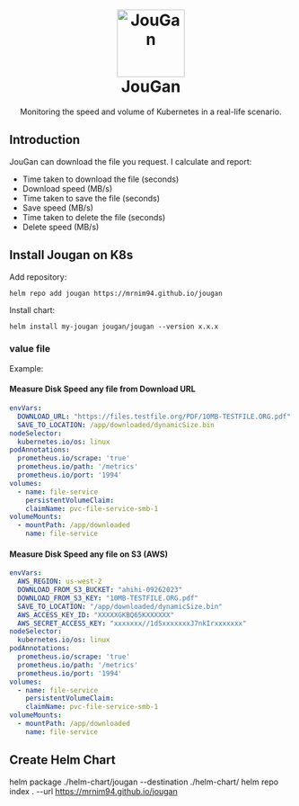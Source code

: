<h1 align="center" style="border-bottom: none">
    <a href="https://nimtechnology.com/2023/07/02/jougan-project/" target="_blank"><img alt="JouGan" width="120px" src="https://cdn131.picsart.com/329673960061211.png"></a><br>JouGan
</h1>

<p align="center">Monitoring the speed and volume of Kubernetes in a real-life scenario.</p>

## Introduction
JouGan can download the file you request. I calculate and report:   
- Time taken to download the file (seconds)
- Download speed (MB/s)
- Time taken to save the file (seconds)
- Save speed (MB/s)
- Time taken to delete the file (seconds)
- Delete speed (MB/s)

## Install Jougan on K8s   

Add repository:   
```shell
helm repo add jougan https://mrnim94.github.io/jougan
```

Install chart:
```shell
helm install my-jougan jougan/jougan --version x.x.x
```

### value file   

Example:   
#### Measure Disk Speed any file from Download URL
```yaml
envVars:
  DOWNLOAD_URL: "https://files.testfile.org/PDF/10MB-TESTFILE.ORG.pdf"
  SAVE_TO_LOCATION: /app/downloaded/dynamicSize.bin
nodeSelector:
  kubernetes.io/os: linux
podAnnotations:
  prometheus.io/scrape: 'true'
  prometheus.io/path: '/metrics'
  prometheus.io/port: '1994'
volumes:
  - name: file-service
    persistentVolumeClaim:
    claimName: pvc-file-service-smb-1
volumeMounts:
  - mountPath: /app/downloaded
    name: file-service
```

#### Measure Disk Speed any file on S3 (AWS)   
```yaml
envVars:
  AWS_REGION: us-west-2
  DOWNLOAD_FROM_S3_BUCKET: "ahihi-09262023"
  DOWNLOAD_FROM_S3_KEY: "10MB-TESTFILE.ORG.pdf"
  SAVE_TO_LOCATION: "/app/downloaded/dynamicSize.bin"
  AWS_ACCESS_KEY_ID: "XXXXXGKBQ65KXXXXXX"
  AWS_SECRET_ACCESS_KEY: "xxxxxxx//1dSxxxxxxxJ7nkIrxxxxxxx"
nodeSelector:
  kubernetes.io/os: linux
podAnnotations:
  prometheus.io/scrape: 'true'
  prometheus.io/path: '/metrics'
  prometheus.io/port: '1994'
volumes:
  - name: file-service
    persistentVolumeClaim:
    claimName: pvc-file-service-smb-1
volumeMounts:
  - mountPath: /app/downloaded
    name: file-service
```


## Create Helm Chart
helm package ./helm-chart/jougan --destination ./helm-chart/
helm repo index . --url https://mrnim94.github.io/jougan
